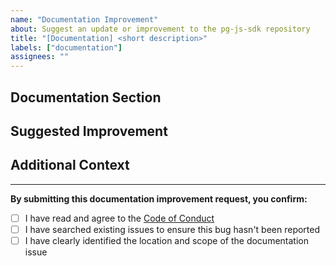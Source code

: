 ```yaml
---
name: "Documentation Improvement"
about: Suggest an update or improvement to the pg-js-sdk repository
title: "[Documentation] <short description>"
labels: ["documentation"]
assignees: ""
---
```


<!--
Thank you for suggesting a documentation improvement!
Please provide clear information about what you'd like to see added or improved.
-->

## Documentation Section

<!-- What part of the documentation needs improvement? (e.g., README, CONTRIBUTING, CODE_OF_CONDUCT, code comments, etc.) -->

## Suggested Improvement

<!-- What should be changed or added? -->

## Additional Context

<!-- Any other information, links, or context -->

---

**By submitting this documentation improvement request, you confirm:**

- [ ] I have read and agree to the [Code of Conduct](https://github.com/dashxboard/pg-js-sdk/blob/main/CODE_OF_CONDUCT.md)
- [ ] I have searched existing issues to ensure this bug hasn't been reported
- [ ] I have clearly identified the location and scope of the documentation issue
